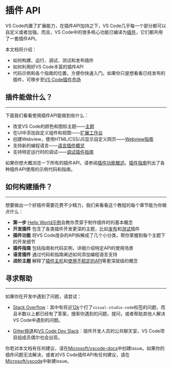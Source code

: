 # 插件 API
VS Code内置了扩展能力，在插件API加持之下，VS Code几乎每一个部分都可以自定义或者加强。而且，VS Code中的很多核心功能已编译为[插件](https://github.com/Microsoft/vscode/tree/master/extensions)，它们都共用了一套插件API。

本文档将介绍：
- 如何构建、运行、调试、测试和发布插件
- 如何利用好VS Code丰富的插件API
- 代码示例和各个指南的位置，方便你快速入门。如果你只是想看看已经发布的插件，可移步至[VS Code插件市场](https://marketplace.visualstudio.com/vscode)

## 插件能做什么？
---

下面我们看看使用插件API能做到些什么：
- 改变VS Code的颜色和图标主题——[主题](/extension-capabilities/theming.md)
- 在UI中添加自定义组件和视图——[扩展工作台](/extension-capabilities/extending-workbench.md)
- 创建Webview，使用HTML/CSS/JS显示自定义网页——[Webview指南](/extension-guides/webview.md)
- 支持新的编程语言——[语言插件概览](/language-extensions/README.md)
- 支持特定运行时的调试——[调试插件指南](/extension-guides/debugger-extension.md)

如果你想大概浏览一下所有的插件API，请参阅[插件功能概述](/extension-capabilities/README.md)。[插件指南](/extension-guides/README.md)列出了各种插件API使用的示例代码和指南。

## 如何构建插件？
---

想要做出一个好插件需要花费不少精力，我们来看看这个教程的每个章节能为你做点什么：

- **第一步** [Hello World示例]()会教你贯穿于制作插件时的基本概念
- **开发插件** 包含了各类插件开发更深的主题，比如[发布]()和[测试]()插件
- **插件功能** 将VS Code庞杂的API拆解成了几个小分类，帮你掌握到每个主题下的开发细节
- **插件指南** 包括指南和代码实例，详细介绍特定API的使用场景
- **语言插件** 通过代码和指南阐述如何添加编程语言支持
- **进阶主题** 解释了[插件主机](/advanced-topics/extension-host.md)和[使用不稳定的API](/advanced-topics/using-proposed-api.md)等更深层级的概念

## 寻求帮助
---

如果你在开发中遇到了问题，请尝试：
- [ Stack Overflow](https://stackoverflow.com/questions/tagged/visual-studio-code)：其中有将近[12k](https://stackoverflow.com/questions/tagged/visual-studio-code)个打了`visual-studio-code`标签的问题，而且半数以上都已经有了答案，搜索你遇到的问题，提问，或者帮助其他人解决VS Code中遇到的问题。

- [Gitter频道](https://gitter.im/Microsoft/vscode)和[VS Code Dev Slack](https://join.slack.com/t/vscode-dev-community/shared_invite/enQtMjIxOTgxNDE3NzM0LWU5M2ZiZDU1YjBlMzdlZjA2YjBjYzRhYTM5NTgzMTAxMjdiNWU0ZmQzYWI3MWU5N2Q1YjBiYmQ4MzY0NDE1MzY)：插件开发人员的公共聊天室，VS Code项目组成员偶尔也会出现。

你若对本文档有任何建议，请在[Microsoft/vscode-docs](https://github.com/Microsoft/vscode-docs/issues)中创建issue。如果你的插件问题无法解决，或者对VS Code插件API有任何建议，请在[Microsoft/vscode](https://github.com/Microsoft/vscode/issues)中新建issue。
